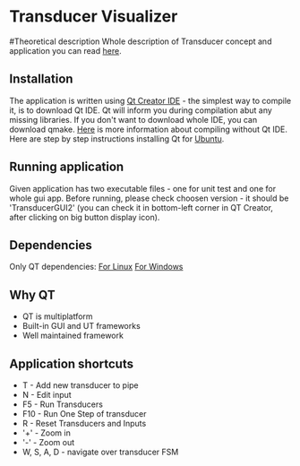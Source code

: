 # Transducer Visualizer
#Theoretical description
Whole description of Transducer concept and application you can read [here]().
## Installation
The application is written using [Qt Creator IDE](https://info.qt.io/download-qt-for-application-development) - the simplest way to compile it, is to download Qt IDE. Qt will inform you during compilation abut any missing libraries.
If you don't want to download whole IDE, you can download qmake. [Here](https://stackoverflow.com/questions/3632038/can-i-use-qt-without-qmake-or-qt-creator) is more information about compiling without Qt IDE. Here are step by step instructions installing Qt for [Ubuntu](https://wiki.qt.io/Install_Qt_5_on_Ubuntu).
## Running application
Given application has two executable files - one for unit test and one for whole gui app. Before running, please check choosen version - it should be 'TransducerGUI2' (you can check it in bottom-left corner in QT Creator, after clicking on big button display icon). 
## Dependencies
Only QT dependencies: [For Linux](http://doc.qt.io/qt-5/linux-requirements.html)
[For Windows](http://doc.qt.io/qt-5/windows-requirements.html)
## Why QT
- QT is multiplatform
- Built-in GUI and UT frameworks
- Well maintained framework
## Application shortcuts
- T - Add new transducer to pipe
- N - Edit input
- F5 - Run Transducers
- F10 - Run One Step of transducer
- R - Reset Transducers and Inputs
- '\+' \- Zoom in
- '\-' \- Zoom out
- W, S, A, D - navigate over transducer FSM

